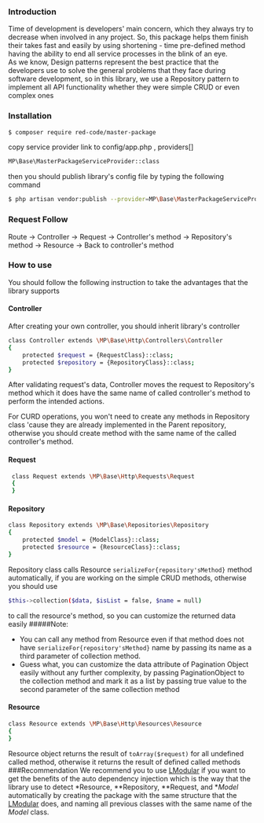 ### Introduction
Time of development is developers' main concern, which they always try to decrease when involved in any project. So,  this package helps them finish their takes fast and easily by using shortening - time pre-defined method having the ability to end all service processes in the blink of an eye.
</br>
As we know, Design patterns represent the best practice that the developers use to solve the general problems 
that they face during software development, so in this library, we use a Repository pattern to implement all API functionality whether they were simple CRUD or even complex ones
### Installation

```sh
$ composer require red-code/master-package
```
copy service provider link to config/app.php , providers[]

```sh
MP\Base\MasterPackageServiceProvider::class
```
then you should publish library's config file by typing the following command
```sh
$ php artisan vendor:publish --provider=MP\Base\MasterPackageServiceProvider
```

### Request Follow
Route -> Controller -> Request -> Controller's method -> Repository's method -> Resource -> Back to controller's method

### How to use
You should follow the following instruction to take the advantages that the library supports

#### Controller
After creating your own controller, you should inherit library's controller 
```sh
class Controller extends \MP\Base\Http\Controllers\Controller
{
    protected $request = {RequestClass}::class;
    protected $repository = {RepositoryClass}::class;
} 
```
After validating request's data, Controller moves the request to Repository's method which it does have the same name of called controller's method
to perform the intended actions.

For CURD operations, you won't need to create any methods in Repository class 'cause they are already implemented in the Parent repository, otherwise
you should create method with the same name of the called controller's method.

#### Request
```sh
 class Request extends \MP\Base\Http\Requests\Request
 {
 }
```

#### Repository
```sh
class Repository extends \MP\Base\Repositories\Repository
{
    protected $model = {ModelClass}::class;
    protected $resource = {ResourceClass}::class;
}
```

Repository class calls Resource `serializeFor{repository'sMethod}` method automatically, if you are working on the simple CRUD methods, otherwise you should use
```sh
$this->collection($data, $isList = false, $name = null) 
```
to call the resource's method, so you can customize the returned data easily
#####Note:
  - You can call any method from Resource even if that method does not have `serializeFor{repository'sMethod}` name by passing its name as a third parameter of collection method. 
  - Guess what, you can customize the data attribute of Pagination Object easily without any further complexity, by passing PaginationObject to the collection method and mark it as a list by passing true value to the second parameter of the same collection method
#### Resource 
```sh
class Resource extends \MP\Base\Http\Resources\Resource
{
}
```
Resource object returns the result of `toArray($request)` for all undefined called method, otherwise it returns the result of defined called methods
###Recommendation
We recommend you to use [LModular](https://github.com/PShadowClone/LModular) if you want to get the benefits of the auto dependency injection which is the way that the library use to detect *Resource, **Repository, **Request, and **Model* automatically
by creating the package with the same structure that the [LModular](https://github.com/PShadowClone/LModular) does, and naming all previous classes with the same name of the *Model* class.

